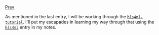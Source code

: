 [Prev](/FPGA_deployment/Wed_Apr_5_2023.md)

As mentioned in the last entry, I will be working through the [`hls4ml-tutorial`](https://github.com/fastmachinelearning/hls4ml-tutorial). I'll put my escapades in learning my way through that using the [`hls4ml`](/knowledge_base/hls4ml.md) entry in my notes.
